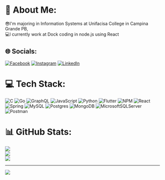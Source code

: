 # 💫 About Me:
😎I'm majoring in Information Systems at Unifacisa College in Campina Grande PB, <br>💻I currently work at Dock coding in node.js using React


## 🌐 Socials:
[![Facebook](https://img.shields.io/badge/Facebook-%231877F2.svg?logo=Facebook&logoColor=white)](https://facebook.com/henrique.jorge.3367) [![Instagram](https://img.shields.io/badge/Instagram-%23E4405F.svg?logo=Instagram&logoColor=white)](https://instagram.com/henrique.jorge.dev) [![LinkedIn](https://img.shields.io/badge/LinkedIn-%230077B5.svg?logo=linkedin&logoColor=white)](https://linkedin.com/in/henrique-jorge-silva-a82a6814a) 

# 💻 Tech Stack:
![C](https://img.shields.io/badge/c-%2300599C.svg?style=for-the-badge&logo=c&logoColor=white) ![Go](https://img.shields.io/badge/go-%2300ADD8.svg?style=for-the-badge&logo=go&logoColor=white) ![GraphQL](https://img.shields.io/badge/-GraphQL-E10098?style=for-the-badge&logo=graphql&logoColor=white) ![JavaScript](https://img.shields.io/badge/javascript-%23323330.svg?style=for-the-badge&logo=javascript&logoColor=%23F7DF1E) ![Python](https://img.shields.io/badge/python-3670A0?style=for-the-badge&logo=python&logoColor=ffdd54) ![Flutter](https://img.shields.io/badge/Flutter-%2302569B.svg?style=for-the-badge&logo=Flutter&logoColor=white) ![NPM](https://img.shields.io/badge/NPM-%23000000.svg?style=for-the-badge&logo=npm&logoColor=white) ![React](https://img.shields.io/badge/react-%2320232a.svg?style=for-the-badge&logo=react&logoColor=%2361DAFB) ![Spring](https://img.shields.io/badge/spring-%236DB33F.svg?style=for-the-badge&logo=spring&logoColor=white) ![MySQL](https://img.shields.io/badge/mysql-%2300f.svg?style=for-the-badge&logo=mysql&logoColor=white) ![Postgres](https://img.shields.io/badge/postgres-%23316192.svg?style=for-the-badge&logo=postgresql&logoColor=white) ![MongoDB](https://img.shields.io/badge/MongoDB-%234ea94b.svg?style=for-the-badge&logo=mongodb&logoColor=white) ![MicrosoftSQLServer](https://img.shields.io/badge/Microsoft%20SQL%20Sever-CC2927?style=for-the-badge&logo=microsoft%20sql%20server&logoColor=white) ![Postman](https://img.shields.io/badge/Postman-FF6C37?style=for-the-badge&logo=postman&logoColor=white)
# 📊 GitHub Stats:
![](https://github-readme-stats.vercel.app/api?username=HenriqueJorge&theme=dracula&hide_border=false&include_all_commits=false&count_private=false)<br/>
![](https://github-readme-streak-stats.herokuapp.com/?user=HenriqueJorge&theme=dracula&hide_border=false)<br/>
![](https://github-readme-stats.vercel.app/api/top-langs/?username=HenriqueJorge&theme=dracula&hide_border=false&include_all_commits=false&count_private=false&layout=compact)

---
[![](https://visitcount.itsvg.in/api?id=HenriqueJorge&icon=0&color=0)](https://visitcount.itsvg.in)

<!-- Proudly created with GPRM ( https://gprm.itsvg.in ) -->
